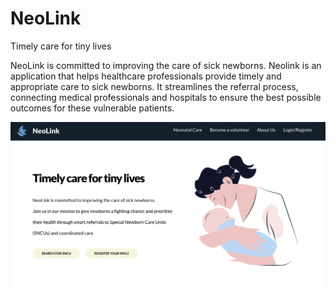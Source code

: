 # NeoLink
Timely care for tiny lives

NeoLink is committed to improving the care of sick newborns.
Neolink is an application that helps healthcare professionals provide timely and appropriate care to sick newborns. It streamlines the referral process, connecting medical professionals and hospitals to ensure the best possible outcomes for these vulnerable patients.

<img src="Screenshots/LandingPage.png"/>


